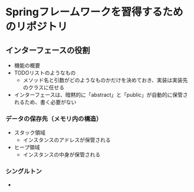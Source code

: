 # Springフレームワークを習得するためのリポジトリ


## インターフェースの役割

- 機能の概要
- TODOリストのようなもの
  - メソッド名と引数がどのようなものかだけを決めておき、実装は実装先のクラスに任せる
- インターフェースは、暗黙的に「abstract」と「public」が自動的に保管されるため、書く必要がない

### データの保存先（メモリ内の構造）
- スタック領域
  - インスタンスのアドレスが保管される
- ヒープ領域
  - インスタンスの中身が保管される

### シングルトン
- 
